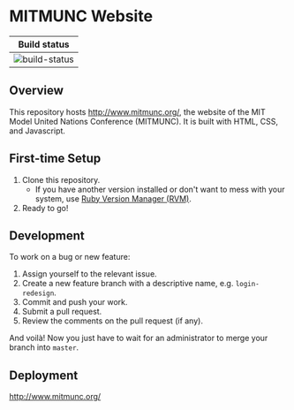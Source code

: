 # MITMUNC Website

| **Build status** |
|:----------------:|
| ![build-status](https://travis-ci.com/MITMUNC/mitmunc-website.svg?branch=master) |

## Overview
This repository hosts http://www.mitmunc.org/, the website of the MIT Model United Nations Conference (MITMUNC). It is built with HTML, CSS, and Javascript.

## First-time Setup
1. Clone this repository.
    * If you have another version installed or don't want to mess with your system, use [Ruby Version Manager (RVM)](https://rvm.io/).
2. Ready to go!

## Development
To work on a bug or new feature:
1. Assign yourself to the relevant issue.
2. Create a new feature branch with a descriptive name, e.g. `login-redesign`.
3. Commit and push your work.
4. Submit a pull request.
5. Review the comments on the pull request (if any).

And voilà! Now you just have to wait for an administrator to merge your branch into `master`.

## Deployment
http://www.mitmunc.org/
